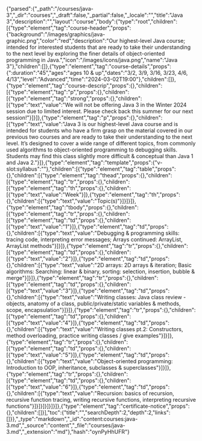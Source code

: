 {"parsed":{"_path":"/courses/java-3","_dir":"courses","_draft":false,"_partial":false,"_locale":"","title":"Java 3","description":"","layout":"course","body":{"type":"root","children":[{"type":"element","tag":"course-header","props":{"background":"/images/graphics/java-graphic.png","color":"red","description":"Our highest-level Java course; intended for interested students that are ready to take their understanding to the next level by exploring the finer details of object-oriented programming in Java.","icon":"/images/icons/java.png","name":"Java 3"},"children":[]},{"type":"element","tag":"course-details","props":{":duration":"45","ages":"ages 10 & up","dates":"3/2, 3/9, 3/16, 3/23, 4/6, 4/13","level":"Advanced","time":"2024-03-02T19:00"},"children":[]},{"type":"element","tag":"course-descrip","props":{},"children":[{"type":"element","tag":"p","props":{},"children":[{"type":"element","tag":"strong","props":{},"children":[{"type":"text","value":"We will not be offering Java 3 in the Winter 2024 session due to limited interest. Please check back this summer for our next session!"}]}]},{"type":"element","tag":"p","props":{},"children":[{"type":"text","value":"Java 3 is our highest-level Java course and is intended for students who have a firm grasp on the material covered in our previous two courses and are ready to take their understanding to the next level. It’s designed to cover a wide range of different topics, from commonly used algorithms to object-oriented programming to debugging skills. Students may find this class slightly more difficult & conceptual than Java 1 and Java 2."}]},{"type":"element","tag":"template","props":{"v-slot:syllabus":""},"children":[{"type":"element","tag":"table","props":{},"children":[{"type":"element","tag":"thead","props":{},"children":[{"type":"element","tag":"tr","props":{},"children":[{"type":"element","tag":"th","props":{},"children":[{"type":"text","value":"Week"}]},{"type":"element","tag":"th","props":{},"children":[{"type":"text","value":"Topic(s)"}]}]}]},{"type":"element","tag":"tbody","props":{},"children":[{"type":"element","tag":"tr","props":{},"children":[{"type":"element","tag":"td","props":{},"children":[{"type":"text","value":"1"}]},{"type":"element","tag":"td","props":{},"children":[{"type":"text","value":"Debugging & programming skills:  tracing code, interpreting error messages; Arrays continued:  ArrayList, ArrayList methods"}]}]},{"type":"element","tag":"tr","props":{},"children":[{"type":"element","tag":"td","props":{},"children":[{"type":"text","value":"2"}]},{"type":"element","tag":"td","props":{},"children":[{"type":"text","value":"2D arrays:  2D arrays & iteration; Basic algorithms:  Searching: linear & binary, sorting: selection, insertion, bubble & merge"}]}]},{"type":"element","tag":"tr","props":{},"children":[{"type":"element","tag":"td","props":{},"children":[{"type":"text","value":"3"}]},{"type":"element","tag":"td","props":{},"children":[{"type":"text","value":"Writing classes:  Java class review - objects, anatomy of a class, public/private/static variables & methods, scope, encapsulation"}]}]},{"type":"element","tag":"tr","props":{},"children":[{"type":"element","tag":"td","props":{},"children":[{"type":"text","value":"4"}]},{"type":"element","tag":"td","props":{},"children":[{"type":"text","value":"Writing classes pt.2:  Constructors, method overloading, practice writing classes / give examples"}]}]},{"type":"element","tag":"tr","props":{},"children":[{"type":"element","tag":"td","props":{},"children":[{"type":"text","value":"5"}]},{"type":"element","tag":"td","props":{},"children":[{"type":"text","value":"Object-oriented programming:  Introduction to OOP, inheritance, subclasses & superclasses"}]}]},{"type":"element","tag":"tr","props":{},"children":[{"type":"element","tag":"td","props":{},"children":[{"type":"text","value":"6"}]},{"type":"element","tag":"td","props":{},"children":[{"type":"text","value":"Recursion:  basics of recursion, recursive function tracing, writing recursive functions, interpreting recursive functions"}]}]}]}]}]}]},{"type":"element","tag":"certificate-notice","props":{},"children":[]}],"toc":{"title":"","searchDepth":2,"depth":2,"links":[]}},"_type":"markdown","_id":"content:courses:java-3.md","_source":"content","_file":"courses/java-3.md","_extension":"md"},"hash":"oynPyHhUFR"}